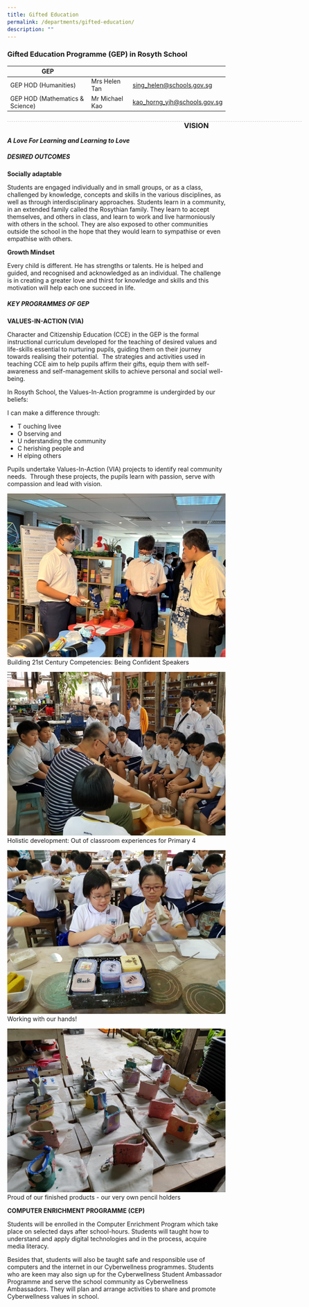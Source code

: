 ```yaml
---
title: Gifted Education
permalink: /departments/gifted-education/
description: ""
---
```

### Gifted Education Programme (GEP) in Rosyth School

| GEP |  | |
| -------- | -------- | -------- |
| GEP HOD (Humanities) | Mrs Helen Tan | sing_helen@schools.gov.sg |
| GEP HOD (Mathematics & Science) | Mr Michael Kao | kao_horng_yih@schools.gov.sg |

<div style="line-height: 19.6px; width: 408px; float: left;"><div style="margin-top: 8px; margin-bottom: 8px; line-height: 19.6px; width: 680px; border-bottom: 1px dashed rgb(204, 204, 204); height: 1px; clear: both;"></div></div>

### VISION

***A Love For Learning and Learning to Love***

##### DESIRED OUTCOMES <br> 

**Socially adaptable**

Students are engaged individually and in small groups, or as a class, challenged by knowledge, concepts and skills in the various disciplines, as well as through interdisciplinary approaches. Students learn in a community, in an extended family called the Rosythian family. They learn to accept themselves, and others in class, and learn to work and live harmoniously with others in the school. They are also exposed to other communities outside the school in the hope that they would learn to sympathise or even empathise with others.

**Growth Mindset**

Every child is different. He has strengths or talents. He is helped and guided, and recognised and acknowledged as an individual. The challenge is in creating a greater love and thirst for knowledge and skills and this motivation will help each one succeed in life.


##### KEY PROGRAMMES OF GEP <br> 

**VALUES-IN-ACTION (VIA)** <br>

Character and Citizenship Education (CCE) in the GEP is the formal instructional curriculum developed for the teaching of desired values and life-skills essential to nurturing pupils, guiding them on their journey towards realising their potential.  The strategies and activities used in teaching CCE aim to help pupils affirm their gifts, equip them with self-awareness and self-management skills to achieve personal and social well-being.

In Rosyth School, the Values-In-Action programme is undergirded by our beliefs:

I can make a difference through:
* T ouching livee
* O bserving and
* U nderstanding the community
* C herishing people and
* H elping others

Pupils undertake Values-In-Action (VIA) projects to identify real community needs.  Through these projects, the pupils learn with passion, serve with compassion and lead with vision.

![](/images/ge1.jpg)
Building 21st Century Competencies: Being Confident Speakers

![](/images/ge2.jpg)
Holistic development: Out of classroom experiences for Primary 4

![](/images/ge3.jpg)
Working with our hands!

![](/images/ge4.jpg)
Proud of our finished products - our very own pencil holders

**COMPUTER ENRICHMENT PROGRAMME (CEP)**

Students will be enrolled in the Computer Enrichment Program which take place on selected days after school-hours. Students will taught how to understand and apply digital technologies and in the process, acquire media literacy.

Besides that, students will also be taught safe and responsible use of computers and the internet in our Cyberwellness programmes. Students who are keen may also sign up for the Cyberwellness Student Ambassador Programme and serve the school community as Cyberwellness Ambassadors. They will plan and arrange activities to share and promote Cyberwellness values in school.